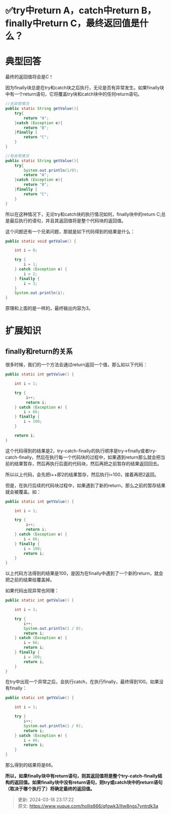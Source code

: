 # ✅try中return A，catch中return B，finally中return C，最终返回值是什么？

# 典型回答


最终的返回值将会是C！



因为finally块总是在try和catch块之后执行，无论是否有异常发生。如果finally块中有一个return语句，它将覆盖try块和catch块中的任何return语句。



```java
//无异常情况
public static String getValue(){
    try{
        return "A";
    }catch (Exception e){
        return "B";
    }finally {
        return "C";
    }
}

//有异常情况
public static String getValue(){
    try{
        System.out.println(1/0);
        return "A";
    }catch (Exception e){
        return "B";
    }finally {
        return "C";
    }
}
```



所以在这种情况下，无论try和catch块的执行情况如何，finally块中的return C;总是最后执行的语句，并且其返回值将是整个代码块的返回值。



这个问题还有一个兄弟问题，那就是如下代码得到的结果是什么：



```java
public static void getValue() {

    int i = 0;

    try {
        i = 1;
    } catch (Exception e) {
        i = 2;
    } finally {
        i = 3;
    }
    System.out.println(i);
}
```



原理和上面的是一样的，最终输出内容为3。



# 扩展知识


## finally和return的关系


很多时候，我们的一个方法会通过return返回一个值，那么如以下代码：



```java
public static int getValue() {

    int i = 1;

    try {
         i++;
         return i;
    } catch (Exception e) {
        i = 66;
    } finally {
        i = 100;
    }

    return i;
}
```



这个代码得到的结果是2，try-catch-finally的执行顺序是try->finally或者try-catch-finally，然后在执行每一个代码块的过程中，如果遇到return那么就会把当前的结果暂存，然后再执行后面的代码块，然后再把之前暂存的结果返回回去。



所以以上代码，会先把i++即2的结果暂存，然后执行i=100，接着再把2返回。



但是，在执行后续的代码块过程中，如果遇到了新的return，那么之前的暂存结果就会被覆盖。如：



```java
public static int getValue() {

    int i = 1;

    try {
         i++;
         return i;
    } catch (Exception e) {
        i = 66;
    } finally {
        i = 100;
        return i;
    }
}
```



以上代码方法得到的结果是100，是因为在finally中遇到了一个新的return，就会把之前的结果给覆盖掉。



如果代码出现异常也同理：



```java
public static int getValue() {

    int i = 1;

    try {
        i++;
        System.out.println(1 / 0);
        return i;
    } catch (Exception e) {
        i = 66;
        return i;
    } finally {
        i = 100;
        return i;
    }
}
```



在try中出现一个异常之后，会执行catch，在执行finally，最终得到100。如果没有finally：



```java
public static int getValue() {

    int i = 1;

    try {
        i++;
        System.out.println(1 / 0);
        return i;
    } catch (Exception e) {
        i = 66;
        return i;
    } 
}
```



那么得到的结果将是66。



**所以，如果finally块中有return语句，则其返回值将是整个try-catch-finally结构的返回值。如果finally块中没有return语句，则try或catch块中的return语句（取决于哪个执行了）将确定最终的返回值。**

  




> 更新: 2024-03-18 23:17:22  
> 原文: <https://www.yuque.com/hollis666/qfgwk3/ltw8ngs7yntrdk3a>